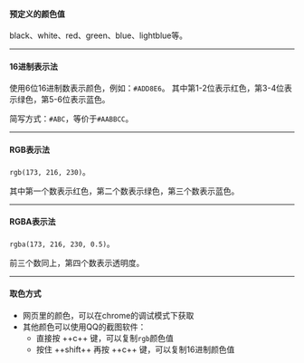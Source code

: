 #### 预定义的颜色值
black、white、red、green、blue、lightblue等。

---

#### 16进制表示法
使用6位16进制数表示颜色，例如：`#ADD8E6`。
其中第1-2位表示红色，第3-4位表示绿色，第5-6位表示蓝色。

简写方式：`#ABC`，等价于`#AABBCC`。

---

#### RGB表示法
`rgb(173, 216, 230)`。

其中第一个数表示红色，第二个数表示绿色，第三个数表示蓝色。

---

#### RGBA表示法
`rgba(173, 216, 230, 0.5)`。

前三个数同上，第四个数表示透明度。

---

#### 取色方式
- 网页里的颜色，可以在chrome的调试模式下获取
- 其他颜色可以使用QQ的截图软件：
    - 直接按 ++c++ 键，可以复制`rgb`颜色值
    - 按住 ++shift++ 再按 ++c++ 键，可以复制16进制颜色值
